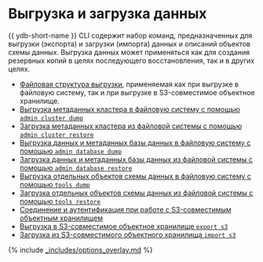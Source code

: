 # Выгрузка и загрузка данных

{{ ydb-short-name }} CLI содержит набор команд, предназначенных для выгрузки (экспорта) и загрузки (импорта) данных и описаний объектов схемы данных. Выгрузка данных может применяться как для создания резервных копий в целях последующего восстановления, так и в других целях.

- [Файловая структура выгрузки](../file-structure.md), применяемая как при выгрузке в файловую систему, так и при выгрузке в S3-совместимое объектное хранилище.
- [Выгрузка метаданных кластера в файловую систему с помощью `admin cluster dump`](../tools-dump.md#cluster)
- [Загрузка метаданных кластера из файловой системы с помощью `admin cluster restore`](../tools-restore.md#cluster)
- [Выгрузка данных и метаданных базы данных в файловую систему с помощью `admin database dump`](../tools-dump.md#database)
- [Загрузка данных и метаданных базы данных из файловой системы с помощью `admin database restore`](../tools-restore.md#db)
- [Выгрузка отдельных объектов схемы данных в файловую систему с помощью `tools dump`](../tools-dump.md#schema-objects)
- [Загрузка отдельных объектов схемы данных из файловой системы с помощью `tools restore`](../tools-restore.md#schema-objects)
- [Соединение и аутентификация при работе с S3-совместимым объектным хранилищем](../auth-s3.md)
- [Выгрузка в S3-совместимое объектное хранилище `export s3`](../export-s3.md)
- [Загрузка из S3-совместимого объектного хранилища `import s3`](../import-s3.md)

{% include [_includes/options_overlay.md](options_overlay.md) %}
